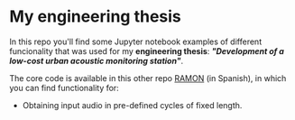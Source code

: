 # My engineering thesis

In this repo you'll find some Jupyter notebook examples of different funcionality that was used for my **engineering thesis**: **_"Development of a low-cost urban acoustic monitoring station"_**.

The core code is available in this other repo [RAMON](https://github.com/tiaqui/ramon) (in Spanish), in which you can find functionality for:

* Obtaining input audio in pre-defined cycles of fixed length.
